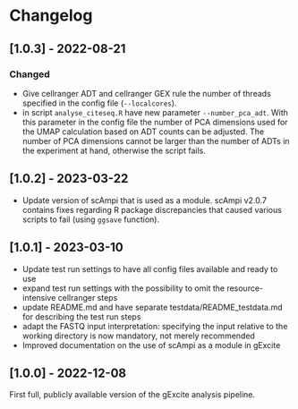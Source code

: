 # Changelog

## [1.0.3] - 2022-08-21

### Changed
- Give cellranger ADT and cellranger GEX rule the number of threads specified in the config file (`--localcores`).
- in script `analyse_citeseq.R` have new parameter `--number_pca_adt`. With this parameter in the config file the number of PCA dimensions used for the UMAP calculation based on ADT counts can be adjusted. The number of PCA dimensions cannot be larger than the number of ADTs in the experiment at hand, otherwise the script fails.

## [1.0.2] - 2023-03-22
- Update version of scAmpi that is used as a module. scAmpi v2.0.7 contains fixes regarding R package discrepancies that caused various scripts to fail (using `ggsave` function).

## [1.0.1] - 2023-03-10
- Update test run settings to have all config files available and ready to use
- expand test run settings with the possibility to omit the resource-intensive cellranger steps
- update README.md and have separate testdata/README_testdata.md for describing the test run steps
- adapt the FASTQ input interpretation: specifying the input relative to the working directory is now mandatory, not merely recommended
- Improved documentation on the use of scAmpi as a module in gExcite

## [1.0.0] - 2022-12-08

First full, publicly available version of the gExcite analysis pipeline.


